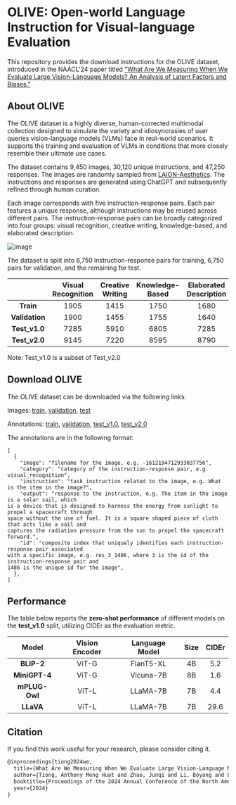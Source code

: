 # OLIVE: Open-world Language Instruction for Visual-language Evaluation
This repository provides the download instructions for the OLIVE dataset, introduced in the NAACL'24 paper titled ["What Are We Measuring When We Evaluate Large Vision-Language Models? An Analysis of Latent Factors and Biases."](https://arxiv.org/pdf/2404.02415.pdf)

## About OLIVE
The OLIVE dataset is a highly diverse, human-corrected multimodal collection designed to simulate the variety and idiosyncrasies of user queries vision-language models (VLMs) face in real-world scenarios. It supports the training and evaluation of VLMs in conditions that more closely resemble their ultimate use cases.

The dataset contains 9,450 images, 30,120 unique instructions, and 47,250 responses. The images are randomly sampled from [LAION-Aesthetics](https://laion.ai/blog/laion-aesthetics/). The instructions and responses are generated using ChatGPT and subsequently refined through human curation. 

Each image corresponds with five instruction-response pairs. Each pair features a unique response, although instructions may be reused across different pairs. The instruction-response pairs can be broadly categorized into four groups: visual recognition, creative writing, knowledge-based, and elaborated description. 

![image](https://github.com/jq-zh/olive-dataset/assets/164292001/9050cb3b-f263-4f07-8af3-8e37474adb6f)

The dataset is split into 6,750 instruction-response pairs for training, 6,750 pairs for validation, and the remaining for test. 

|               | Visual Recognition | Creative Writing | Knowledge-Based | Elaborated Description | Total |
|:-------------:|:------------------:|:----------------:|:---------------:|:----------------------:|:-----:|
|   **Train**   |        1905        |       1415       |      1750       |          1680          | 6750  |
| **Validation**|        1900        |       1455       |      1755       |          1640          | 6750  |
| **Test_v1.0** |        7285        |       5910       |      6805       |          7285          | 27000 |
| **Test_v2.0** |        9145        |       7220       |      8595       |          8790          | 33750 |

Note: Test_v1.0 is a subset of Test_v2.0 

## Download OLIVE

The OLIVE dataset can be downloaded via the following links: 

Images: [train](https://entuedu-my.sharepoint.com/:u:/g/personal/junqi_zhao_staff_main_ntu_edu_sg/EbSaoe-SpOlJiUg_vL0mgVwBvAzwGFF5mIP1Lv1mMchxog?e=RakYIu), [validation](https://entuedu-my.sharepoint.com/:u:/g/personal/junqi_zhao_staff_main_ntu_edu_sg/ERy5kdNAFw1NqmcOT1lFmYEBuHQUrABfMPW7wGj98C9xIw?e=7Lb4fE), [test](https://entuedu-my.sharepoint.com/:u:/g/personal/junqi_zhao_staff_main_ntu_edu_sg/ET0196QSoBlDqqzx8zKxI0oB4gemCAeZk-OgtdtDEv1cWg?e=rnRykM)

Annotations: [train](https://entuedu-my.sharepoint.com/:u:/g/personal/junqi_zhao_staff_main_ntu_edu_sg/Efh_5gWoU-hHgyKlDTCqNtIB6zqD9v61bd8TPtLToLVspQ?e=pwDa1t), [validation](https://entuedu-my.sharepoint.com/:u:/g/personal/junqi_zhao_staff_main_ntu_edu_sg/EayFAOSzPM1Pq-s2K57sd28BD-7kSIn8cy_NG17vUBa5DQ?e=7z5PbP), [test_v1.0](https://entuedu-my.sharepoint.com/:u:/g/personal/junqi_zhao_staff_main_ntu_edu_sg/EZheSs0Q68BOhtgCnXnislUBw2V1ixVNcml_qRv6jnslXQ?e=VHqlJ1), [test_v2.0](https://entuedu-my.sharepoint.com/:u:/g/personal/junqi_zhao_staff_main_ntu_edu_sg/EZWwNrjqf31LuYmfPwJwliUB3K7x3kWho2wvlTt0JLALhw?e=sgaABG)

The annotations are in the following format: 
```
[
  {
    "image": "filename for the image, e.g. -1612194712933037756",
    "category": "category of the instruction-response pair, e.g. visual_recognition",
    "instruction": "task instruction related to the image, e.g. What is the item in the image?",
    "output": "response to the instruction, e.g. The item in the image is a solar sail, which
is a device that is designed to harness the energy from sunlight to propel a spacecraft through
space without the use of fuel. It is a square shaped piece of cloth that acts like a sail and
captures the radiation pressure from the sun to propel the spacecraft forward.",
    "id": "composite index that uniquely identifies each instruction-response pair associated
with a specific image, e.g. res_3_1486, where 3 is the id of the instruction-response pair and
1486 is the unique id for the image",
  },
]
```
## Performance

The table below reports the **zero-shot performance** of different models on the **test_v1.0** split, utilizing CIDEr as the evaluation metric.

|    Model     | Vision Encoder | Language Model | Size | CIDEr  | 
|:------------:|:--------------:|:--------------:|:----:|:------:|
|  **BLIP-2**  |     ViT-G      |   FlanT5-XL    |  4B  |  5.2   |
| **MiniGPT-4**|     ViT-G      |   Vicuna-7B    |  8B  |  1.6   |
| **mPLUG-Owl**|     ViT-L      |    LLaMA-7B    |  7B  |  4.4   |
|  **LLaVA**   |     ViT-L      |    LLaMA-7B    |  7B  |  29.6  |

## Citation
If you find this work useful for your research, please consider citing it. 

```latex
@inproceedings{tiong2024we,
  title={What Are We Measuring When We Evaluate Large Vision-Language Models? An Analysis of Latent Factors and Biases},
  author={Tiong, Anthony Meng Huat and Zhao, Junqi and Li, Boyang and Li, Junnan and Hoi, Steven CH and Xiong, Caiming},
  booktitle={Proceedings of the 2024 Annual Conference of the North American Chapter of the Association for Computational Linguistics (NAACL)},
  year={2024}
}
```
